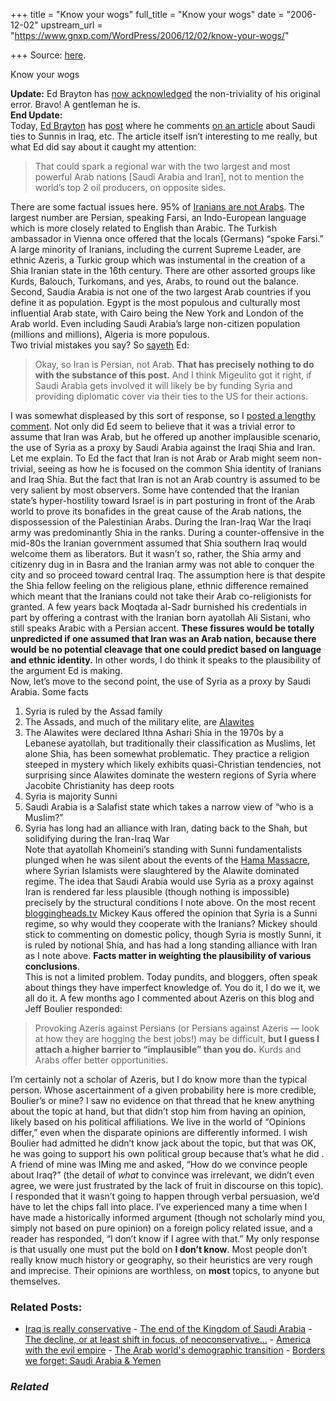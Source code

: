 +++
title = "Know your wogs"
full_title = "Know your wogs"
date = "2006-12-02"
upstream_url = "https://www.gnxp.com/WordPress/2006/12/02/know-your-wogs/"

+++
Source: [here](https://www.gnxp.com/WordPress/2006/12/02/know-your-wogs/).

Know your wogs

**Update:** Ed Brayton has [now acknowledged](http://scienceblogs.com/dispatches/2006/12/this_could_be_very_ugly.php#comment-278994) the non-triviality of his original error. Bravo! A gentleman he is.  
**End Update:**  
Today, [Ed Brayton](http://scienceblogs.com/dispatches/2006/12/this_could_be_very_ugly.php) has [post](http://scienceblogs.com/dispatches/2006/12/this_could_be_very_ugly.php) where he comments [on an article](http://www.washingtonpost.com/wp-dyn/content/article/2006/11/28/AR2006112801277.html) about Saudi ties to Sunnis in Iraq, etc. The article itself isn’t interesting to me really, but what Ed did say about it caught my attention:

> That could spark a regional war with the two largest and most powerful Arab nations \[Saudi Arabia and Iran\], not to mention the world’s top 2 oil producers, on opposite sides.

There are some factual issues here. 95% of [Iranians are not Arabs](https://www.gnxp.com/MT2/archives/001401.html). The largest number are Persian, speaking Farsi, an Indo-European language which is more closely related to English than Arabic. The Turkish ambassador in Vienna once offered that the locals (Germans) “spoke Farsi.” A large minority of Iranians, including the current Supreme Leader, are ethnic Azeris, a Turkic group which was instumental in the creation of a Shia Iranian state in the 16th century. There are other assorted groups like Kurds, Balouch, Turkomans, and yes, Arabs, to round out the balance. Second, Saudia Arabia is not one of the two largest Arab countries if you define it as population. Egypt is the most populous and culturally most influential Arab state, with Cairo being the New York and London of the Arab world. Even including Saudi Arabia’s large non-citizen population (millions and millions), Algeria is more populous.  
Two trivial mistakes you say? So [sayeth](http://scienceblogs.com/dispatches/2006/12/this_could_be_very_ugly.php#comment-278277) Ed:

> Okay, so Iran is Persian, not Arab. **That has precisely nothing to do with the substance of this post.** And I think Migeulito got it right, if Saudi Arabia gets involved it will likely be by funding Syria and providing diplomatic cover via their ties to the US for their actions.

  
I was somewhat displeased by this sort of response, so I [posted a lengthy comment](http://scienceblogs.com/dispatches/2006/12/this_could_be_very_ugly.php#comment-278711). Not only did Ed seem to believe that it was a trivial error to assume that Iran was Arab, but he offered up another implausible scenario, the use of Syria as a proxy by Saudi Arabia against the Iraqi Shia and Iran.  
Let me explain. To Ed the fact that Iran is not Arab or Arab might seem non-trivial, seeing as how he is focused on the common Shia identity of Iranians and Iraq Shia. But the fact that Iran is not an Arab country is assumed to be very salient by most observers. Some have contended that the Iranian state’s hyper-hostility toward Israel is in part posturing in front of the Arab world to prove its bonafides in the great cause of the Arab nations, the dispossession of the Palestinian Arabs. During the Iran-Iraq War the Iraqi army was predominantly Shia in the ranks. During a counter-offensive in the mid-80s the Iranian government assumed that Shia southern Iraq would welcome them as liberators. But it wasn’t so, rather, the Shia army and citizenry dug in in Basra and the Iranian army was not able to conquer the city and so proceed toward central Iraq. The assumption here is that despite the Shia fellow feeling on the religious plane, ethnic difference remained which meant that the Iranians could not take their Arab co-religionists for granted. A few years back Moqtada al-Sadr burnished his credentials in part by offering a contrast with the Iranian born ayatollah Ali Sistani, who still speaks Arabic with a Persian accent. **These fissures would be totally unpredicted if one assumed that Iran was an Arab nation, because there would be no potential cleavage that one could predict based on language and ethnic identity.** In other words, I do think it speaks to the plausibility of the argument Ed is making.  
Now, let’s move to the second point, the use of Syria as a proxy by Saudi Arabia. Some facts  
1) Syria is ruled by the Assad family  
2) The Assads, and much of the military elite, are [Alawites](https://www.gnxp.com/blog/2005/07/deepest-syria.php)  
3) The Alawites were declared Ithna Ashari Shia in the 1970s by a Lebanese ayatollah, but traditionally their classification as Muslims, let alone Shia, has been somewhat problematic. They practice a religion steeped in mystery which likely exhibits quasi-Christian tendencies, not surprising since Alawites dominate the western regions of Syria where Jacobite Christianity has deep roots  
4) Syria is majority Sunni  
5) Saudi Arabia is a Salafist state which takes a narrow view of “who is a Muslim?”  
6) Syria has long had an alliance with Iran, dating back to the Shah, but solidifying during the Iran-Iraq War  
Note that ayatollah Khomeini’s standing with Sunni fundamentalists plunged when he was silent about the events of the [Hama Massacre](https://en.wikipedia.org/wiki/Hama_Massacre), where Syrian Islamists were slaughtered by the Alawite dominated regime. The idea that Saudi Arabia would use Syria as a proxy against Iran is rendered far less plausible (though nothing is impossible) precisely by the structural conditions I note above. On the most recent [bloggingheads.tv](http://bloggingheads.tv/) Mickey Kaus offered the opinion that Syria is a Sunni regime, so why would they cooperate with the Iranians? Mickey should stick to commenting on domestic policy, though Syria is mostly Sunni, it is ruled by notional Shia, and has had a long standing alliance with Iran as I note above. **Facts matter in weighting the plausibility of various conclusions**.  
This is not a limited problem. Today pundits, and bloggers, often speak about things they have imperfect knowledge of. You do it, I do we it, we all do it. A few months ago I commented about Azeris on this blog and Jeff Boulier responded:

> Provoking Azeris against Persians (or Persians against Azeris — look at how they are hogging the best jobs!) may be difficult, **but I guess I attach a higher barrier to “implausible” than you do.** Kurds and Arabs offer better opportunities.

I’m certainly not a scholar of Azeris, but I do know more than the typical person. Whose ascertainment of a given probability here is more credible, Boulier’s or mine? I saw no evidence on that thread that he knew anything about the topic at hand, but that didn’t stop him from having an opinion, likely based on his political affiliations. We live in the world of “Opinions differ,” even when the disparate opinions are differently informed. I wish Boulier had admitted he didn’t know jack about the topic, but that was OK, he was going to support his own political group because that’s what he did . A friend of mine was IMing me and asked, “How do we convince people about Iraq?” (the detail of *what* to convince was irrelevant, we didn’t even agree, we were just frustrated by the lack of fruit in discourse on this topic). I responded that it wasn’t going to happen through verbal persuasion, we’d have to let the chips fall into place. I’ve experienced many a time when I have made a historically informed argument (though not scholarly mind you, simply not based on pure opinion) on a foreign policy related issue, and a reader has responded, “I don’t know if I agree with that.” My only response is that usually one must put the bold on **I don’t know**. Most people don’t really know much history or geography, so their heuristics are very rough and imprecise. Their opinions are worthless, on **most** topics, to anyone but themselves.

### Related Posts:

- [Iraq is really
  conservative](https://www.gnxp.com/WordPress/2009/06/08/iraq-is-really-conservative/) - [The end of the Kingdom of Saudi
  Arabia](https://www.gnxp.com/WordPress/2017/11/06/the-end-of-the-kingdom-of-saudi-arabia/) - [The decline, or at least shift in focus, of
  neoconservative…](https://www.gnxp.com/WordPress/2009/02/08/the-decline-or-at-least-shift-in-focus-of-neoconservative-foreign-policy/) - [America with the evil
  empire](https://www.gnxp.com/WordPress/2017/05/22/america-with-the-evil-empire/) - [The Arab world's demographic
  transition](https://www.gnxp.com/WordPress/2011/11/01/the-arab-worlds-demographic-transition/) - [Borders we forget: Saudi Arabia &
  Yemen](https://www.gnxp.com/WordPress/2010/10/21/borders-we-forget-saudi-arabia-yemen/)

### *Related*

[](https://www.addtoany.com/add_to/facebook?linkurl=https%3A%2F%2Fwww.gnxp.com%2FWordPress%2F2006%2F12%2F02%2Fknow-your-wogs%2F&linkname=Know%20your%20wogs "Facebook")[](https://www.addtoany.com/add_to/twitter?linkurl=https%3A%2F%2Fwww.gnxp.com%2FWordPress%2F2006%2F12%2F02%2Fknow-your-wogs%2F&linkname=Know%20your%20wogs "Twitter")[](https://www.addtoany.com/add_to/email?linkurl=https%3A%2F%2Fwww.gnxp.com%2FWordPress%2F2006%2F12%2F02%2Fknow-your-wogs%2F&linkname=Know%20your%20wogs "Email")[](https://www.addtoany.com/share)
